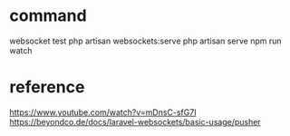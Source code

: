 # command
websocket test
php artisan websockets:serve
php artisan serve
npm run watch

# reference
https://www.youtube.com/watch?v=mDnsC-sfG7I
https://beyondco.de/docs/laravel-websockets/basic-usage/pusher